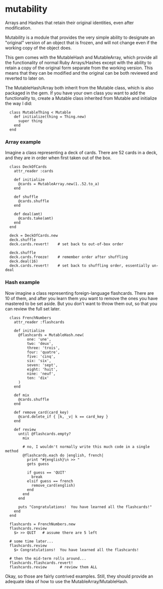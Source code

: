 mutability
======

Arrays and Hashes that retain their original identities, even after modification.

Mutability is a module that provides the very simple ability to designate an "original" version of an object that is frozen, and will not change even if the working copy of the object does.

This gem comes with the MutableHash and MutableArray, which provide all the functionality of normal Ruby Arrays/Hashes except with the ability to retain a copy of the original form separate from the working version.  This means that they can be modified and the original can be both reviewed and reverted to later on.

The MutableHash/Array both inherit from the Mutable class, which is also packaged in the gem.  If you have your own class you want to add the functionality to, create a Mutable class inherited from Mutable and initialize the way I did:
```
  class MutableThing < Mutable
    def initialize(thing = Thing.new)
      super thing
    end
  end
```

### Array example
Imagine a class representing a deck of cards. There are 52 cards in a deck, and they are in order when first taken out of the box.
```
  class DeckOfCards
    attr_reader :cards

    def initialize
      @cards = MutableArray.new(1..52.to_a)
    end

    def shuffle
      @cards.shuffle
    end

    def deal(amt)
      @cards.take(amt)
    end
  end

  deck = DeckOfCards.new
  deck.shuffle
  deck.cards.revert!    # set back to out-of-box order

  deck.shuffle
  deck.cards.freeze!    # remember order after shuffling
  deck.deal(16)
  deck.cards.revert!    # set back to shuffling order, essentially un-deal
```

### Hash example
Now imagine a class representing foreign-language flashcards.  There are 10 of them, and after you learn them you want to remove the ones you have mastered to be set aside.  But you don't want to throw them out, so that you can review the full set later.
```
  class FrenchNumbers
    attr_reader :flashcards

    def initialize
      @flashcards = MutableHash.new(
          one: 'une',
          two: 'deux',
          three: 'trois',
          four: 'quatre',
          five: 'cinq',
          six: 'six',
          seven: 'sept',
          eight: 'huit',
          nine: 'neuf',
          ten: 'dix'
      )
    end

    def mix
      @cards.shuffle
    end

    def remove_card(card_key)
      @card.delete_if { |k, _v| k == card_key }
    end

    def review
      until @flashcards.empty?
        mix

        # no, I wouldn't normally write this much code in a single method
        @flashcards.each do |english, french|
          print "#{english}\n >> "
          gets guess

          if guess == 'QUIT'
            break
          elsif guess == french
            remove_card(english)
          end
        end
      end

      puts "Congratulations!  You have learned all the flashcards!"
    end
  end

  flashcards = FrenchNumbers.new
  flashcards.review
    $> >> QUIT   # assume there are 5 left

  # some time later...
  flashcards.review
    $> Congratulations!  You have learned all the flashcards!

  # then the mid-term rolls around...
  flashcards.flashcards.revert!
  flashcards.review      # review them ALL
```

Okay, so those are fairly contrived examples.  Still, they should provide an adequate idea of how to use the MutableArray/MutableHash.
